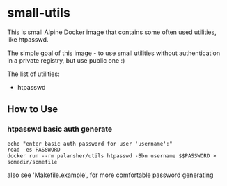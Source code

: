 # small-utils

This is small Alpine Docker image that contains some often used utilities, like htpasswd.

The simple goal of this image - to use small utilities without authentication in a private registry, but use public one :) 

The list of utilities:
* htpasswd

## How to Use

### htpasswd basic auth generate

```
echo "enter basic auth password for user 'username':"
read -es PASSWORD	
docker run --rm palansher/utils htpasswd -Bbn username $$PASSWORD > somedir/somefile
```

also see 'Makefile.example', for more comfortable password generating
